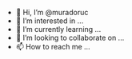 - 👋 Hi, I’m @muradoruc
- 👀 I’m interested in ...
- 🌱 I’m currently learning ...
- 💞️ I’m looking to collaborate on ...
- 📫 How to reach me ...

<!---
muradoruc/muradoruc is a ✨ special ✨ repository because its `README.md` (this file) appears on your GitHub profile.
You can click the Preview link to take a look at your changes.
--->
